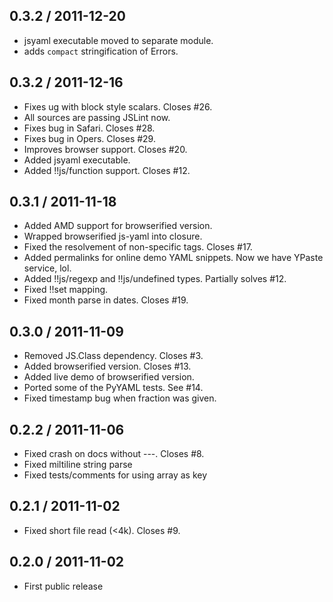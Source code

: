 0.3.2 / 2011-12-20
------------------

* jsyaml executable moved to separate module.
* adds `compact` stringification of Errors.

0.3.2 / 2011-12-16
------------------

* Fixes ug with block style scalars. Closes #26.
* All sources are passing JSLint now.
* Fixes bug in Safari. Closes #28.
* Fixes bug in Opers. Closes #29.
* Improves browser support. Closes #20.
* Added jsyaml executable.
* Added !!js/function support. Closes #12.

0.3.1 / 2011-11-18
------------------

* Added AMD support for browserified version.
* Wrapped browserified js-yaml into closure.
* Fixed the resolvement of non-specific tags. Closes #17.
* Added permalinks for online demo YAML snippets. Now we have YPaste service, lol.
* Added !!js/regexp and !!js/undefined types. Partially solves #12.
* Fixed !!set mapping.
* Fixed month parse in dates. Closes #19.

0.3.0 / 2011-11-09
------------------

* Removed JS.Class dependency. Closes #3.
* Added browserified version. Closes #13.
* Added live demo of browserified version.
* Ported some of the PyYAML tests. See #14.
* Fixed timestamp bug when fraction was given.

0.2.2 / 2011-11-06
------------------

* Fixed crash on docs without ---. Closes #8.
* Fixed miltiline string parse
* Fixed tests/comments for using array as key

0.2.1 / 2011-11-02
------------------

* Fixed short file read (<4k). Closes #9.

0.2.0 / 2011-11-02
------------------

* First public release
